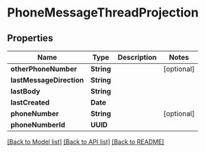 # PhoneMessageThreadProjection

## Properties
Name | Type | Description | Notes
------------ | ------------- | ------------- | -------------
**otherPhoneNumber** | **String** |  | [optional] 
**lastMessageDirection** | **String** |  | 
**lastBody** | **String** |  | 
**lastCreated** | **Date** |  | 
**phoneNumber** | **String** |  | [optional] 
**phoneNumberId** | **UUID** |  | 

[[Back to Model list]](../README#documentation-for-models) [[Back to API list]](../README#documentation-for-api-endpoints) [[Back to README]](../README)


